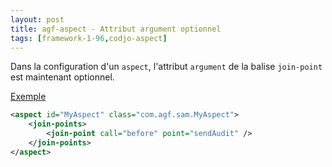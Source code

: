 ```yaml
---
layout: post
title: agf-aspect - Attribut argument optionnel
tags: [framework-1-96,codjo-aspect]
---
```

Dans la configuration d'un ```aspect```, l'attribut ```argument``` de la balise ```join-point``` est maintenant optionnel.

<u>Exemple</u>
```xml
<aspect id="MyAspect" class="com.agf.sam.MyAspect">
    <join-points>
        <join-point call="before" point="sendAudit" />
    </join-points>
</aspect>
```
